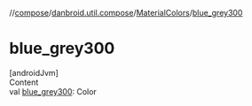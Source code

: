 //[compose](../../../index.md)/[danbroid.util.compose](../index.md)/[MaterialColors](index.md)/[blue_grey300](blue_grey300.md)



# blue_grey300  
[androidJvm]  
Content  
val [blue_grey300](blue_grey300.md): Color  



